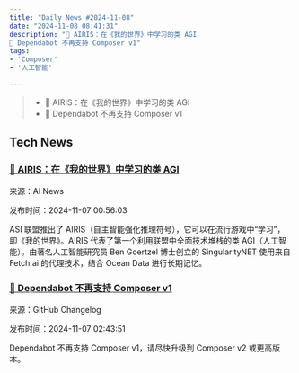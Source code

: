 ```yaml
---
title: "Daily News #2024-11-08"
date: "2024-11-08 08:41:31"
description: "🤖️ AIRIS：在《我的世界》中学习的类 AGI
👋 Dependabot 不再支持 Composer v1"
tags: 
- 'Composer'
- '人工智能'

---
```


> - 🤖️ AIRIS：在《我的世界》中学习的类 AGI
> - 👋 Dependabot 不再支持 Composer v1


## Tech News

### [🤖️ AIRIS：在《我的世界》中学习的类 AGI](https://www.artificialintelligence-news.com/news/asi-alliance-launches-airis-learns-minecraft/?utm_source=rss&utm_medium=rss&utm_campaign=asi-alliance-launches-airis-learns-minecraft)

来源：AI News

发布时间：2024-11-07 00:56:03

ASI 联盟推出了 AIRIS（自主智能强化推理符号），它可以在流行游戏中“学习”，即《我的世界》。AIRIS 代表了第一个利用联盟中全面技术堆栈的类 AGI（人工智能）。由著名人工智能研究员 Ben Goertzel 博士创立的 SingularityNET 使用来自 Fetch.ai 的代理技术，结合 Ocean Data 进行长期记忆。

### [👋 Dependabot 不再支持 Composer v1](https://github.blog/changelog/2024-11-06-deprecation-dependabot-no-longer-supports-composer-v1)

来源：GitHub Changelog

发布时间：2024-11-07 02:43:51

Dependabot 不再支持 Composer v1，请尽快升级到 Composer v2 或更高版本。
